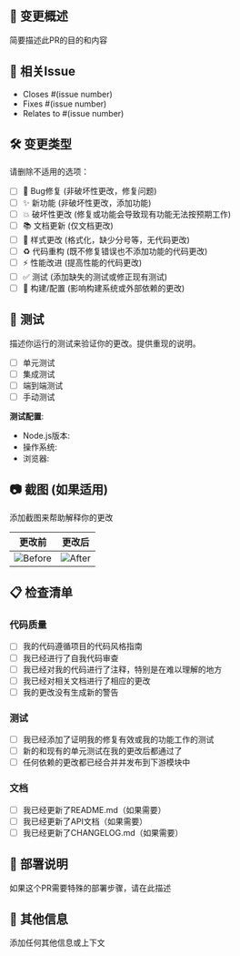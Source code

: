 ## 📝 变更概述
简要描述此PR的目的和内容

## 🔗 相关Issue
- Closes #(issue number)
- Fixes #(issue number)
- Relates to #(issue number)

## 🛠️ 变更类型
请删除不适用的选项：

- [ ] 🐛 Bug修复 (非破坏性更改，修复问题)
- [ ] ✨ 新功能 (非破坏性更改，添加功能)
- [ ] 💥 破坏性更改 (修复或功能会导致现有功能无法按预期工作)
- [ ] 📚 文档更新 (仅文档更改)
- [ ] 🎨 样式更改 (格式化，缺少分号等，无代码更改)
- [ ] ♻️ 代码重构 (既不修复错误也不添加功能的代码更改)
- [ ] ⚡ 性能改进 (提高性能的代码更改)
- [ ] ✅ 测试 (添加缺失的测试或修正现有测试)
- [ ] 🔧 构建/配置 (影响构建系统或外部依赖的更改)

## 🧪 测试
描述你运行的测试来验证你的更改。提供重现的说明。

- [ ] 单元测试
- [ ] 集成测试
- [ ] 端到端测试
- [ ] 手动测试

**测试配置**:
* Node.js版本:
* 操作系统:
* 浏览器:

## 📷 截图 (如果适用)
添加截图来帮助解释你的更改

| 更改前 | 更改后 |
|--------|--------|
| ![Before](url) | ![After](url) |

## 📋 检查清单

### 代码质量
- [ ] 我的代码遵循项目的代码风格指南
- [ ] 我已经进行了自我代码审查
- [ ] 我已经对我的代码进行了注释，特别是在难以理解的地方
- [ ] 我已经对相关文档进行了相应的更改
- [ ] 我的更改没有生成新的警告

### 测试
- [ ] 我已经添加了证明我的修复有效或我的功能工作的测试
- [ ] 新的和现有的单元测试在我的更改后都通过了
- [ ] 任何依赖的更改都已经合并并发布到下游模块中

### 文档
- [ ] 我已经更新了README.md（如果需要）
- [ ] 我已经更新了API文档（如果需要）
- [ ] 我已经更新了CHANGELOG.md（如果需要）

## 🚀 部署说明
如果这个PR需要特殊的部署步骤，请在此描述

## 📝 其他信息
添加任何其他信息或上下文 